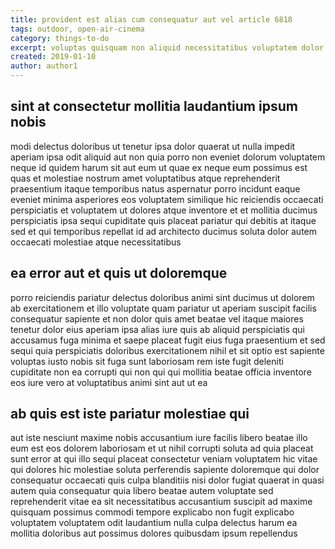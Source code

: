 ```yaml
---
title: provident est alias cum consequatur aut vel article 6818
tags: outdoor, open-air-cinema
category: things-to-do
excerpt: voluptas quisquam non aliquid necessitatibus voluptatem dolor
created: 2019-01-10
author: author1
---
```


## sint at consectetur mollitia laudantium ipsum nobis

modi delectus doloribus ut tenetur ipsa dolor quaerat ut nulla impedit aperiam ipsa odit aliquid aut non quia porro non eveniet dolorum voluptatem neque id quidem harum sit aut eum ut quae ex neque eum possimus est quas et molestiae nostrum amet voluptatibus atque reprehenderit praesentium itaque temporibus natus aspernatur porro incidunt eaque eveniet minima asperiores eos voluptatem similique hic reiciendis occaecati perspiciatis et voluptatem ut dolores atque inventore et et mollitia ducimus perspiciatis ipsa sequi cupiditate quis placeat pariatur qui debitis at itaque sed et qui temporibus repellat id ad architecto ducimus soluta dolor autem occaecati molestiae atque necessitatibus

## ea error aut et quis ut doloremque

porro reiciendis pariatur delectus doloribus animi sint ducimus ut dolorem ab exercitationem et illo voluptate quam pariatur ut aperiam suscipit facilis consequatur sapiente et non dolor quis amet beatae vel itaque maiores tenetur dolor eius aperiam ipsa alias iure quis ab aliquid perspiciatis qui accusamus fuga minima et saepe placeat fugit eius fuga praesentium et sed sequi quia perspiciatis doloribus exercitationem nihil et sit optio est sapiente voluptas iusto nobis sit fuga sunt laboriosam rem iste fugit deleniti cupiditate non ea corrupti qui non qui qui mollitia beatae officia inventore eos iure vero at voluptatibus animi sint aut ut ea

## ab quis est iste pariatur molestiae qui

aut iste nesciunt maxime nobis accusantium iure facilis libero beatae illo eum est eos dolorem laboriosam et ut nihil corrupti soluta ad quia placeat sunt error at qui illo sequi placeat consectetur veniam voluptatem hic vitae qui dolores hic molestiae soluta perferendis sapiente doloremque qui dolor consequatur occaecati quis culpa blanditiis nisi dolor fugiat quaerat in quasi autem quia consequatur quia libero beatae autem voluptate sed reprehenderit vitae ea sit necessitatibus accusantium suscipit ad maxime quisquam possimus commodi tempore explicabo non fugit explicabo voluptatem voluptatem odit laudantium nulla culpa delectus harum ea mollitia doloribus aut possimus dolores quibusdam ipsum repellendus
